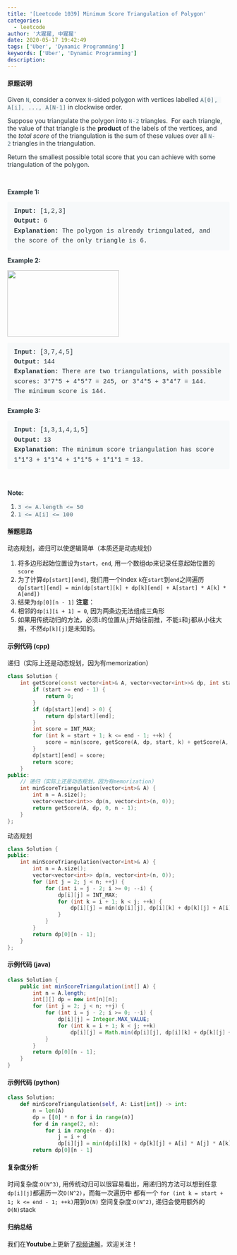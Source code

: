 ```yaml
---
title: '[Leetcode 1039] Minimum Score Triangulation of Polygon'
categories:
  - leetcode
author: '大猩猩, 中猩猩'
date: 2020-05-17 19:42:49
tags: ['Uber', 'Dynamic Programming']
keywords: ['Uber', 'Dynamic Programming']
description:
---
```

#### 原题说明
<p style="font-size: 14px; margin-bottom: 1em; color: rgb(38, 50, 56); font-family: -apple-system, system-ui, &quot;Segoe UI&quot;, &quot;PingFang SC&quot;, &quot;Hiragino Sans GB&quot;, &quot;Microsoft YaHei&quot;, &quot;Helvetica Neue&quot;, Helvetica, Arial, sans-serif, &quot;Apple Color Emoji&quot;, &quot;Segoe UI Emoji&quot;, &quot;Segoe UI Symbol&quot;;">Given&nbsp;<code style="font-family: monospace; font-size: 13px; color: rgb(84, 110, 122); background-color: rgb(247, 249, 250); border-radius: 3px;">N</code>, consider a convex&nbsp;<code style="font-family: monospace; font-size: 13px; color: rgb(84, 110, 122); background-color: rgb(247, 249, 250); border-radius: 3px;">N</code>-sided polygon with vertices labelled&nbsp;<code style="font-family: monospace; font-size: 13px; color: rgb(84, 110, 122); background-color: rgb(247, 249, 250); border-radius: 3px;">A[0], A[i], ..., A[N-1]</code>&nbsp;in clockwise order.</p><p style="font-size: 14px; margin-bottom: 1em; color: rgb(38, 50, 56); font-family: -apple-system, system-ui, &quot;Segoe UI&quot;, &quot;PingFang SC&quot;, &quot;Hiragino Sans GB&quot;, &quot;Microsoft YaHei&quot;, &quot;Helvetica Neue&quot;, Helvetica, Arial, sans-serif, &quot;Apple Color Emoji&quot;, &quot;Segoe UI Emoji&quot;, &quot;Segoe UI Symbol&quot;;">Suppose you triangulate the polygon into&nbsp;<code style="font-family: monospace; font-size: 13px; color: rgb(84, 110, 122); background-color: rgb(247, 249, 250); border-radius: 3px;">N-2</code>&nbsp;triangles.&nbsp; For each triangle, the value of that triangle is the&nbsp;<span style="font-weight: bolder;">product</span>&nbsp;of the labels of the vertices, and the&nbsp;<em>total score</em>&nbsp;of the triangulation is the sum of these values over all&nbsp;<code style="font-family: monospace; font-size: 13px; color: rgb(84, 110, 122); background-color: rgb(247, 249, 250); border-radius: 3px;">N-2</code>&nbsp;triangles in the triangulation.</p><p style="font-size: 14px; margin-bottom: 1em; color: rgb(38, 50, 56); font-family: -apple-system, system-ui, &quot;Segoe UI&quot;, &quot;PingFang SC&quot;, &quot;Hiragino Sans GB&quot;, &quot;Microsoft YaHei&quot;, &quot;Helvetica Neue&quot;, Helvetica, Arial, sans-serif, &quot;Apple Color Emoji&quot;, &quot;Segoe UI Emoji&quot;, &quot;Segoe UI Symbol&quot;;">Return the smallest possible total score that you can achieve with some triangulation of the polygon.</p><p style="font-size: 14px; margin-bottom: 1em; color: rgb(38, 50, 56); font-family: -apple-system, system-ui, &quot;Segoe UI&quot;, &quot;PingFang SC&quot;, &quot;Hiragino Sans GB&quot;, &quot;Microsoft YaHei&quot;, &quot;Helvetica Neue&quot;, Helvetica, Arial, sans-serif, &quot;Apple Color Emoji&quot;, &quot;Segoe UI Emoji&quot;, &quot;Segoe UI Symbol&quot;;">&nbsp;</p><ol style="margin-bottom: 1em; color: rgb(38, 50, 56); font-family: -apple-system, system-ui, &quot;Segoe UI&quot;, &quot;PingFang SC&quot;, &quot;Hiragino Sans GB&quot;, &quot;Microsoft YaHei&quot;, &quot;Helvetica Neue&quot;, Helvetica, Arial, sans-serif, &quot;Apple Color Emoji&quot;, &quot;Segoe UI Emoji&quot;, &quot;Segoe UI Symbol&quot;;"></ol><div style="color: rgb(38, 50, 56); font-family: -apple-system, system-ui, &quot;Segoe UI&quot;, &quot;PingFang SC&quot;, &quot;Hiragino Sans GB&quot;, &quot;Microsoft YaHei&quot;, &quot;Helvetica Neue&quot;, Helvetica, Arial, sans-serif, &quot;Apple Color Emoji&quot;, &quot;Segoe UI Emoji&quot;, &quot;Segoe UI Symbol&quot;;"><p style="font-size: inherit; margin-bottom: 1em;"><span style="font-weight: bolder;">Example 1:</span></p><pre style="font-family: SFMono-Regular, Consolas, &quot;Liberation Mono&quot;, Menlo, Courier, monospace; margin-bottom: 1em; background: rgb(247, 249, 250); padding: 10px 15px; color: rgb(38, 50, 56); line-height: 1.6; border-radius: 3px; white-space: pre-wrap;"><span style="font-weight: bolder;">Input: </span><span id="example-input-1-1">[1,2,3]</span>
<span style="font-weight: bolder;">Output: </span><span id="example-output-1">6</span>
<span style="font-weight: bolder;">Explanation: </span>The polygon is already triangulated, and the score of the only triangle is 6.
</pre><div><p style="font-size: inherit; margin-bottom: 1em;"><span style="font-weight: bolder;">Example 2:</span></p><p style="font-size: inherit; margin-bottom: 1em;"><img alt="" src="https://assets.leetcode.com/uploads/2019/05/01/minimum-score-triangulation-of-polygon-1.png" style="border-style: none; max-width: 100%; height: 150px; width: 253px;"></p><pre style="font-family: SFMono-Regular, Consolas, &quot;Liberation Mono&quot;, Menlo, Courier, monospace; margin-bottom: 1em; background: rgb(247, 249, 250); padding: 10px 15px; color: rgb(38, 50, 56); line-height: 1.6; border-radius: 3px; white-space: pre-wrap;"><span style="font-weight: bolder;">Input: </span><span id="example-input-2-1">[3,7,4,5]</span>
<span style="font-weight: bolder;">Output: </span><span id="example-output-2">144</span>
<span style="font-weight: bolder;">Explanation: </span>There are two triangulations, with possible scores: 3*7*5 + 4*5*7 = 245, or 3*4*5 + 3*4*7 = 144.  The minimum score is 144.
</pre><div><p style="font-size: inherit; margin-bottom: 1em;"><span style="font-weight: bolder;">Example 3:</span></p><pre style="font-family: SFMono-Regular, Consolas, &quot;Liberation Mono&quot;, Menlo, Courier, monospace; margin-bottom: 1em; background: rgb(247, 249, 250); padding: 10px 15px; color: rgb(38, 50, 56); line-height: 1.6; border-radius: 3px; white-space: pre-wrap;"><span style="font-weight: bolder;">Input: </span><span id="example-input-3-1">[1,3,1,4,1,5]</span>
<span style="font-weight: bolder;">Output: </span><span id="example-output-3">13</span>
<span style="font-weight: bolder;">Explanation: </span>The minimum score triangulation has score 1*1*3 + 1*1*4 + 1*1*5 + 1*1*1 = 13.
</pre><p style="font-size: inherit; margin-bottom: 1em;">&nbsp;</p><p style="font-size: inherit; margin-bottom: 1em;"><span style="font-weight: bolder;">Note:</span></p><ol style="margin-bottom: 1em;"><li><code style="font-family: monospace; font-size: 13px; color: rgb(84, 110, 122); background-color: rgb(247, 249, 250); border-radius: 3px;">3 &lt;= A.length &lt;= 50</code></li><li><code style="font-family: monospace; font-size: 13px; color: rgb(84, 110, 122); background-color: rgb(247, 249, 250); border-radius: 3px;">1 &lt;= A[i] &lt;= 100</code></li></ol></div></div></div>
<!--more-->

#### 解题思路
动态规划，递归可以使逻辑简单（本质还是动态规划）
1. 将多边形起始位置设为`start`，`end`, 用一个数组dp来记录任意起始位置的`score`
2. 为了计算`dp[start][end]`, 我们用一个index `k`在`start`到`end`之间遍历
`dp[start][end] = min(dp[start][k] + dp[k][end] + A[start] * A[k] * A[end])`
3. 结果为`dp[0][n - 1]`
**注意**：
1. 相邻的`dp[i][i + 1] = 0`, 因为两条边无法组成三角形
2. 如果用传统动归的方法，必须`i`的位置从`j`开始往前推，不能`i`和`j`都从小往大推，不然`dp[k][j]`是未知的。

#### 示例代码 (cpp)
递归（实际上还是动态规划，因为有memorization）
```cpp
class Solution {
    int getScore(const vector<int>& A, vector<vector<int>>& dp, int start, int end) {
        if (start >= end - 1) {
            return 0;
        }
        if (dp[start][end] > 0) {
            return dp[start][end];
        }
        int score = INT_MAX;
        for (int k = start + 1; k <= end - 1; ++k) {
            score = min(score, getScore(A, dp, start, k) + getScore(A, dp, k, end) + A[start] * A[k] * A[end]);
        }
        dp[start][end] = score;
        return score;
    }
public:
    // 递归（实际上还是动态规划，因为有memorization）
    int minScoreTriangulation(vector<int>& A) {
        int n = A.size();
        vector<vector<int>> dp(n, vector<int>(n, 0));
        return getScore(A, dp, 0, n - 1);
    }
};
```

动态规划
```cpp
class Solution {
public:
    int minScoreTriangulation(vector<int>& A) {
        int n = A.size();
        vector<vector<int>> dp(n, vector<int>(n, 0));
        for (int j = 2; j < n; ++j) {
            for (int i = j - 2; i >= 0; --i) {
                dp[i][j] = INT_MAX;
                for (int k = i + 1; k < j; ++k) {
                    dp[i][j] = min(dp[i][j], dp[i][k] + dp[k][j] + A[i] * A[j] * A[k]);
                }
            }
        }
        return dp[0][n - 1];
    } 
};
```

#### 示例代码 (java)
```java
class Solution {
    public int minScoreTriangulation(int[] A) {
        int n = A.length;
        int[][] dp = new int[n][n];
        for (int j = 2; j < n; ++j) {
            for (int i = j - 2; i >= 0; --i) {
                dp[i][j] = Integer.MAX_VALUE;
                for (int k = i + 1; k < j; ++k)
                    dp[i][j] = Math.min(dp[i][j], dp[i][k] + dp[k][j] + A[i] * A[j] * A[k]);
            }
        }
        return dp[0][n - 1];
    }
}
```

#### 示例代码 (python)
```python
class Solution:
    def minScoreTriangulation(self, A: List[int]) -> int:
        n = len(A)
        dp = [[0] * n for i in range(n)]
        for d in range(2, n):
            for i in range(n - d):
                j = i + d
                dp[i][j] = min(dp[i][k] + dp[k][j] + A[i] * A[j] * A[k] for k in range(i + 1, j))
        return dp[0][n - 1]
```

#### 复杂度分析
时间复杂度:`O(N^3)`, 用传统动归可以很容易看出，用递归的方法可以想到任意`dp[i][j]`都遍历一次`O(N^2)`，而每一次遍历中
都有一个 `for (int k = start + 1; k <= end - 1; ++k)`用到`O(N)`
空间复杂度:`O(N^2)`, 递归会使用额外的`O(N)`stack

#### 归纳总结
我们在**Youtube**上更新了[视频讲解](https://youtu.be/q1tM-6lXwEU)，欢迎关注！
